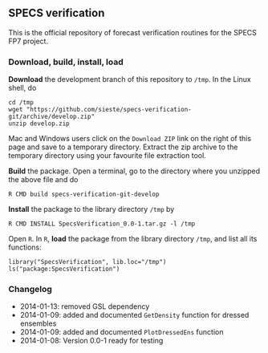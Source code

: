 ## SPECS verification

This is the official repository of forecast verification routines for the SPECS FP7 project.

### Download, build, install, load

**Download** the development branch of this repository to `/tmp`. In the Linux shell, do

    cd /tmp
    wget "https://github.com/sieste/specs-verification-git/archive/develop.zip" 
    unzip develop.zip

Mac and Windows users click on the `Download ZIP` link on the right of this page and save to a temporary directory. Extract the zip archive to the temporary directory using your favourite file extraction tool.

**Build** the package. Open a terminal, go to the directory where you unzipped the above file and do

    R CMD build specs-verification-git-develop
    
**Install** the package to the library directory `/tmp` by

    R CMD INSTALL SpecsVerification_0.0-1.tar.gz -l /tmp

Open `R`. In `R`, **load** the package from the library directory `/tmp`, and list all its functions:

    library("SpecsVerification", lib.loc="/tmp")
    ls("package:SpecsVerification")


### Changelog

* 2014-01-13: removed GSL dependency 
* 2014-01-09: added and documented `GetDensity` function for dressed ensembles
* 2014-01-09: added and documented `PlotDressedEns` function
* 2014-01-08: Version 0.0-1 ready for testing
